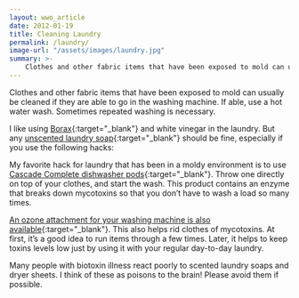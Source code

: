 ```yaml
---
layout: wwo_article
date: 2012-01-19
title: Cleaning Laundry
permalink: /laundry/
image-url: "/assets/images/laundry.jpg"
summary: >-
    Clothes and other fabric items that have been exposed to mold can usually be cleaned if they are able to go in the washing machine. If able, use a hot water wash. Sometimes repeated washing is necessary.
---
```


Clothes and other fabric items that have been exposed to mold can usually be cleaned if they are able to go in the washing machine. If able, use a hot water wash. Sometimes repeated washing is necessary.

I like using [Borax](https://amzn.to/3kwGmKQ){:target="_blank"} and white vinegar in the laundry. But any [unscented laundry soap](https://amzn.to/3bIlkVE){:target="_blank"} should be fine, especially if you use the following hacks:

My favorite hack for laundry that has been in a moldy environment is to use [Cascade Complete dishwasher pods](https://amzn.to/37W5CFl){:target="_blank"}. Throw one directly on top of your clothes, and start the wash.  This product contains an enzyme that breaks down mycotoxins so that you don’t have to wash a load so many times. 

[An ozone attachment for your washing machine is also available](https://amzn.to/3r34mrF){:target="_blank"}. This also helps rid clothes of mycotoxins. At first, it’s a good idea to run items through a few times. Later, it helps to keep toxins levels low just by using it with your regular day-to-day laundry.

Many people with biotoxin illness react poorly to scented laundry soaps and dryer sheets. I think of these as poisons to the brain! Please avoid them if possible.


